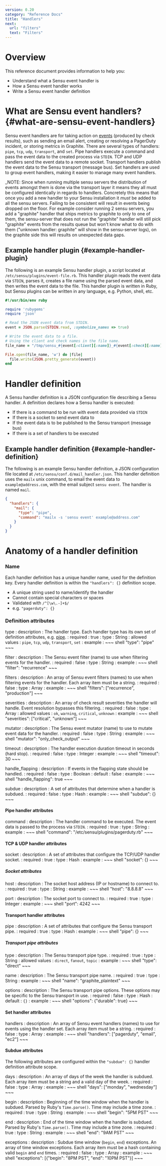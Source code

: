 ```yaml
---
version: 0.20
category: "Reference Docs"
title: "Handlers"
next:
  url: "filters"
  text: "Filters"
---
```


# Overview

This reference document provides information to help you:

- Understand what a Sensu event handler is
- How a Sensu event handler works
- Write a Sensu event handler definition

# What are Sensu event handlers? {#what-are-sensu-event-handlers}

Sensu event handlers are for taking action on [events](events) (produced by check results), such as sending an email alert, creating or resolving a PagerDuty incident, or storing metrics in Graphite. There are several types of handlers: `pipe`, `tcp`, `udp`, `transport`, and `set`. Pipe handlers execute a command and pass the event data to the created process via `STDIN`. TCP and UDP handlers send the event data to a remote socket. Transport handlers publish the event data to the Sensu transport (message bus). Set handlers are used to group event handlers, making it easier to manage many event handlers.

_NOTE: Since when running multiple sensu servers the distribution of events amongst them is done via the transport layer it means they all must be configured identically in regards to handlers. Concretely this means that once you add a new handler to your Sensu installation it *must* be added to all the sensu servers. Failing to be consistent will result in events being dropped on the floor. For example consider running 2 sensu servers, you add a "graphite" handler that ships metrics to graphite to only to one of them, the sensu-server that does not run the "graphite" handler will still pick "graphite" events from the results queue but won't know what to do with them ("unknown handler: graphite" will show in the sensu-server logs), on the graphite side this will results on unexpected data gaps.

## Example handler plugin {#example-handler-plugin}

The following is an example Sensu handler plugin, a script located at `/etc/sensu/plugins/event-file.rb`. This handler plugin reads the event data via `STDIN`, parses it, creates a file name using the parsed event data, and then writes the event data to the file. This handler plugin is written in Ruby, but Sensu plugins can be written in any language, e.g. Python, shell, etc.

~~~ ruby
#!/usr/bin/env ruby

require 'rubygems'
require 'json'

# Read the JSON event data from STDIN.
event = JSON.parse(STDIN.read, :symbolize_names => true)

# Write the event data to a file.
# Using the client and check names in the file name.
file_name = "/tmp/sensu_#{event[:client][:name]}_#{event[:check][:name]}.json"

File.open(file_name, 'w') do |file|
  file.write(JSON.pretty_generate(event))
end
~~~

# Handler definition

A Sensu handler definition is a JSON configuration file describing a Sensu handler. A definition declares how a Sensu handler is executed:

- If there is a command to be run with event data provided via `STDIN`
- If there is a socket to send event data to
- If the event data is to be published to the Sensu transport (message bus)
- If there is a set of handlers to be executed

## Example handler definition {#example-handler-definition}

The following is an example Sensu handler definition, a JSON configuration file located at `/etc/sensu/conf.d/mail_handler.json`. This handler definition uses the `mailx` unix command, to email the event data to `example@address.com`, with the email subject `sensu event`. The handler is named `mail`.

~~~ json
{
  "handlers": {
    "mail": {
      "type": "pipe",
      "command": "mailx -s 'sensu event' example@address.com"
    }
  }
}
~~~

# Anatomy of a handler definition

### Name

Each handler definition has a unique handler name, used for the definition key. Every handler definition is within the `"handlers": {}` definition scope.

- A unique string used to name/identify the handler
- Cannot contain special characters or spaces
- Validated with `/^[\w\.-]+$/`
- e.g. `"pagerduty": {}`

### Definition attributes

type
: description
  : The handler type. Each handler type has its own set of definition attributes, e.g. [pipe](#pipe-handler-attributes).
: required
  : true
: type
  : String
: allowed values
  : `pipe`, `tcp`, `udp`, `transport`, `set`
: example
  : ~~~ shell
    "type": "pipe"
    ~~~

filter
: description
  : The Sensu event filter (name) to use when filtering events for the handler.
: required
  : false
: type
  : String
: example
  : ~~~ shell
    "filter": "recurrence"
    ~~~

filters
: description
  : An array of Sensu event filters (names) to use when filtering events for the handler. Each array item must be a string.
: required
  : false
: type
  : Array
: example
  : ~~~ shell
    "filters": ["recurrence", "production"]
    ~~~

severities
: description
  : An array of check result severities the handler will handle. Event resolution bypasses this filtering.
: required
  : false
: type
  : Array
: allowed values
  : `ok`, `warning`, `critical`, `unknown`
: example
  : ~~~ shell
    "severities": ["critical", "unknown"]
    ~~~

mutator
: description
  : The Sensu event mutator (name) to use to mutate event data for the handler.
: required
  : false
: type
  : String
: example
  : ~~~ shell
    "mutator": "only_check_output"
    ~~~

timeout
: description
  : The handler execution duration timeout in seconds (hard stop).
: required
  : false
: type
  : Integer
: example
  : ~~~ shell
    "timeout": 30
    ~~~

handle_flapping
: description
  : If events in the flapping state should be handled.
: required
  : false
: type
  : Boolean
: default
  : false
: example
  : ~~~ shell
    "handle_flapping": true
    ~~~

subdue
: description
  : A set of attributes that determine when a handler is subdued.
: required
  : false
: type
  : Hash
: example
  : ~~~ shell
    "subdue": {}
    ~~~

#### Pipe handler attributes

command
: description
  : The handler command to be executed. The event data is passed to the process via `STDIN`.
: required
  : true
: type
  : String
: example
  : ~~~ shell
    "command": "/etc/sensu/plugins/pagerduty.rb"
    ~~~

#### TCP & UDP handler attributes

socket
: description
  : A set of attributes that configure the TCP/UDP handler socket.
: required
  : true
: type
  : Hash
: example
  : ~~~ shell
    "socket": {}
    ~~~

##### Socket attributes

host
: description
  : The socket host address (IP or hostname) to connect to.
: required
  : true
: type
  : String
: example
  : ~~~ shell
    "host": "8.8.8.8"
    ~~~

port
: description
  : The socket port to connect to.
: required
  : true
: type
  : Integer
: example
  : ~~~ shell
    "port": 4242
    ~~~

#### Transport handler attributes

pipe
: description
  : A set of attributes that configure the Sensu transport pipe.
: required
  : true
: type
  : Hash
: example
  : ~~~ shell
    "pipe": {}
    ~~~

##### Transport pipe attributes

type
: description
  : The Sensu transport pipe type.
: required
  : true
: type
  : String
: allowed values
  : `direct`, `fanout`, `topic`
: example
  : ~~~ shell
    "type": "direct"
    ~~~

name
: description
  : The Sensu transport pipe name.
: required
  : true
: type
  : String
: example
  : ~~~ shell
    "name": "graphite_plaintext"
    ~~~

options
: description
  : The Sensu transport pipe options. These options may be specific to the Sensu transport in use.
: required
  : false
: type
  : Hash
: default
  : `{}`
: example
  : ~~~ shell
    "options": {"durable": true}
    ~~~

#### Set handler attributes

handlers
: description
  : An array of Sensu event handlers (names) to use for events using the handler set. Each array item must be a string.
: required
  : false
: type
  : Array
: example
  : ~~~ shell
    "handlers": ["pagerduty", "email", "ec2"]
    ~~~

#### Subdue attributes

The following attributes are configured within the `"subdue": {}` handler definition attribute scope.

days
: description
  : An array of days of the week the handler is subdued. Each array item must be a string and a valid day of the week.
: required
  : false
: type
  : Array
: example
  : ~~~ shell
    "days": ["monday", "wednesday"]
    ~~~

begin
: description
  : Beginning of the time window when the handler is subdued. Parsed by Ruby's `Time.parse()`. Time may include a time zone.
: required
  : true
: type
  : String
: example
  : ~~~ shell
    "begin": "5PM PST"
    ~~~

end
: description
  : End of the time window when the handler is subdued. Parsed by Ruby's `Time.parse()`. Time may include a time zone.
: required
  : true
: type
  : String
: example
  : ~~~ shell
    "end": "9AM PST"
    ~~~

exceptions
: description
  : Subdue time window (`begin`, `end`) exceptions. An array of time window exceptions. Each array item must be a hash containing valid `begin` and `end` times.
: required
  : false
: type
  : Array
: example
  : ~~~ shell
    "exceptions": [{"begin": "8PM PST", "end": "10PM PST"}]
    ~~~
